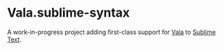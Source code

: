 # Vala.sublime-syntax

A work-in-progress project adding first-class support for [Vala][vala] to [Sublime Text][st3].

[st3]: https://www.sublimetext.com/
[vala]: https://wiki.gnome.org/Projects/Vala
